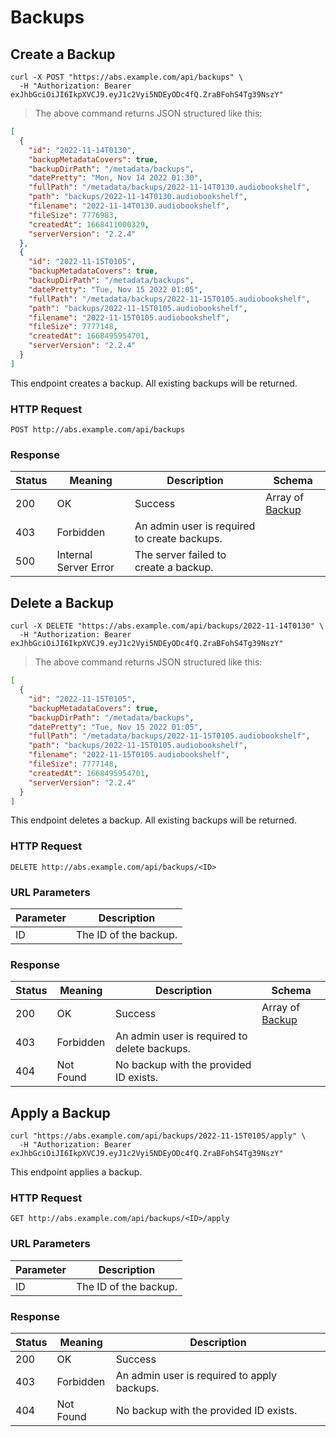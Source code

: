 # Backups

## Create a Backup

```shell
curl -X POST "https://abs.example.com/api/backups" \
  -H "Authorization: Bearer exJhbGciOiJI6IkpXVCJ9.eyJ1c2Vyi5NDEyODc4fQ.ZraBFohS4Tg39NszY"
```

> The above command returns JSON structured like this:

```json
[
  {
    "id": "2022-11-14T0130",
    "backupMetadataCovers": true,
    "backupDirPath": "/metadata/backups",
    "datePretty": "Mon, Nov 14 2022 01:30",
    "fullPath": "/metadata/backups/2022-11-14T0130.audiobookshelf",
    "path": "backups/2022-11-14T0130.audiobookshelf",
    "filename": "2022-11-14T0130.audiobookshelf",
    "fileSize": 7776983,
    "createdAt": 1668411000329,
    "serverVersion": "2.2.4"
  },
  {
    "id": "2022-11-15T0105",
    "backupMetadataCovers": true,
    "backupDirPath": "/metadata/backups",
    "datePretty": "Tue, Nov 15 2022 01:05",
    "fullPath": "/metadata/backups/2022-11-15T0105.audiobookshelf",
    "path": "backups/2022-11-15T0105.audiobookshelf",
    "filename": "2022-11-15T0105.audiobookshelf",
    "fileSize": 7777148,
    "createdAt": 1668495954701,
    "serverVersion": "2.2.4"
  }
]
```

This endpoint creates a backup. All existing backups will be returned.

### HTTP Request

`POST http://abs.example.com/api/backups`

### Response

Status | Meaning | Description | Schema
------ | ------- | ----------- | ------
200 | OK | Success | Array of [Backup](#backup)
403 | Forbidden | An admin user is required to create backups. |
500 | Internal Server Error | The server failed to create a backup. |


## Delete a Backup

```shell
curl -X DELETE "https://abs.example.com/api/backups/2022-11-14T0130" \
  -H "Authorization: Bearer exJhbGciOiJI6IkpXVCJ9.eyJ1c2Vyi5NDEyODc4fQ.ZraBFohS4Tg39NszY"
```

> The above command returns JSON structured like this:

```json
[
  {
    "id": "2022-11-15T0105",
    "backupMetadataCovers": true,
    "backupDirPath": "/metadata/backups",
    "datePretty": "Tue, Nov 15 2022 01:05",
    "fullPath": "/metadata/backups/2022-11-15T0105.audiobookshelf",
    "path": "backups/2022-11-15T0105.audiobookshelf",
    "filename": "2022-11-15T0105.audiobookshelf",
    "fileSize": 7777148,
    "createdAt": 1668495954701,
    "serverVersion": "2.2.4"
  }
]
```

This endpoint deletes a backup. All existing backups will be returned.

### HTTP Request

`DELETE http://abs.example.com/api/backups/<ID>`

### URL Parameters

Parameter | Description
--------- | -----------
ID | The ID of the backup.

### Response

Status | Meaning | Description | Schema
------ | ------- | ----------- | ------
200 | OK | Success | Array of [Backup](#backup)
403 | Forbidden | An admin user is required to delete backups. |
404 | Not Found | No backup with the provided ID exists. |


## Apply a Backup

```shell
curl "https://abs.example.com/api/backups/2022-11-15T0105/apply" \
  -H "Authorization: Bearer exJhbGciOiJI6IkpXVCJ9.eyJ1c2Vyi5NDEyODc4fQ.ZraBFohS4Tg39NszY"
```

This endpoint applies a backup.

### HTTP Request

`GET http://abs.example.com/api/backups/<ID>/apply`

### URL Parameters

Parameter | Description
--------- | -----------
ID | The ID of the backup.

### Response

Status | Meaning | Description
------ | ------- | -----------
200 | OK | Success
403 | Forbidden | An admin user is required to apply backups.
404 | Not Found | No backup with the provided ID exists.
